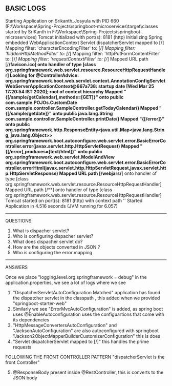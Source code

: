 BASIC LOGS
----------
Starting Application on Srikanth_Josyula with PID 660 (F:\Workspace\Spring-Projects\springboot-microservices\target\classes started by SriKanth in F:\Workspace\Spring-Projects\springboot-microservices)
Tomcat initialized with port(s): 8181 (http)
Initializing Spring embedded WebApplicationContext
Servlet dispatcherServlet mapped to [/]
Mapping filter: 'characterEncodingFilter' to: [/*]
Mapping filter: 'hiddenHttpMethodFilter' to: [/*]
Mapping filter: 'httpPutFormContentFilter' to: [/*]
Mapping filter: 'requestContextFilter' to: [/*]
Mapped URL path [/**/favicon.ico] onto handler of type [class org.springframework.web.servlet.resource.ResourceHttpRequestHandler]
Looking for @ControllerAdvice: org.springframework.boot.web.servlet.context.AnnotationConfigServletWebServerApplicationContext@667a738: startup date [Wed Mar 25 17:20:54 IST 2020]; root of context hierarchy
Mapped "{[/sample/getCalendar],methods=[GET]}" onto public com.sample.POJOs.CustomDate com.sample.controller.SampleController.getTodayCalendar()
Mapped "{[/sample/getdate]}" onto public java.lang.String com.sample.controller.SampleController.printDate()
Mapped "{[/error]}" onto public org.springframework.http.ResponseEntity<java.util.Map<java.lang.String, java.lang.Object>> org.springframework.boot.autoconfigure.web.servlet.error.BasicErrorController.error(javax.servlet.http.HttpServletRequest)
Mapped "{[/error],produces=[text/html]}" onto public org.springframework.web.servlet.ModelAndView org.springframework.boot.autoconfigure.web.servlet.error.BasicErrorController.errorHtml(javax.servlet.http.HttpServletRequest,javax.servlet.http.HttpServletResponse)
Mapped URL path [/webjars/**] onto handler of type [class org.springframework.web.servlet.resource.ResourceHttpRequestHandler]
Mapped URL path [/**] onto handler of type [class org.springframework.web.servlet.resource.ResourceHttpRequestHandler]
Tomcat started on port(s): 8181 (http) with context path ''
Started Application in 4.516 seconds (JVM running for 6.057)

--------
QUESTIONS

1. What is dispacher servlet?
2. Who is configuring dispacher servlet?
3. What does dispacher servlet do?
4. How are the objects converted in JSON ?
5. Who is configuring the error mapping

-----------
ANSWERS

Once we place "logging.level.org.springframework = debug" in the application.properties, we see a lot of logs where we see
1. "DispatcherServletAutoConfiguration Matched" application has found the dispatcher servlet in the classpath , this added when we provided "springboot-starter-web"
2. Similarly we see "ErrorMvcAutoConfiguration" is added, as spring boot uses @EnableAutoconfiguration uses the configuartions that come with its dependencies
3. "HttpMessageConvertersAutoConfiguration" and "JacksonAutoConfiguration" are also autoconfigured with springboot "Jackson2ObjectMapperBuilderCustomizerConfiguration" this is does
4. "Servlet dispatcherServlet mapped to [/]" this handles the prime requests

FOLLOWING THE FRONT CONTROLLER PATTERN "dispatcherServlet is the front Controller"

5. @ResponseBody present inside @RestController, this is converts to the JSON body